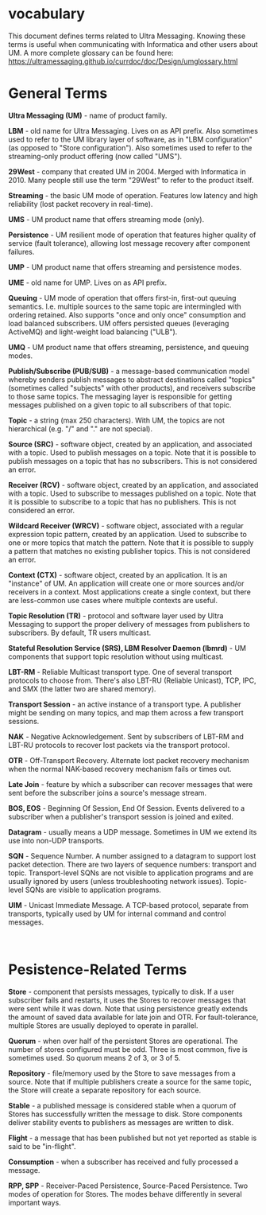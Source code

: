 # vocabulary

This document defines terms related to Ultra Messaging. Knowing these terms is useful when communicating with Informatica and other users about UM. A more complete glossary can be found here:
https://ultramessaging.github.io/currdoc/doc/Design/umglossary.html

# General Terms

**Ultra Messaging (UM)** - name of product family.

**LBM** - old name for Ultra Messaging. Lives on as API prefix. Also sometimes used to refer to the UM library layer of software, as in "LBM configuration" (as opposed to "Store configuration"). Also sometimes used to refer to the streaming-only product offering (now called "UMS").

**29West** - company that created UM in 2004. Merged with Informatica in 2010. Many people still use the term "29West" to refer to the product itself.

**Streaming** - the basic UM mode of operation. Features low latency and high reliability (lost packet recovery in real-time).

**UMS** - UM product name that offers streaming mode (only).

**Persistence** - UM resilient mode of operation that features higher quality of service (fault tolerance), allowing lost message recovery after component failures.

**UMP** - UM product name that offers streaming and persistence modes.

**UME** - old name for UMP. Lives on as API prefix.

**Queuing** - UM mode of operation that offers first-in, first-out queuing semantics. I.e. multiple sources to the same topic are intermingled with ordering retained. Also supports "once and only once" consumption and load balanced subscribers. UM offers persisted queues (leveraging ActiveMQ) and light-weight load balancing ("ULB").

**UMQ** - UM product name that offers streaming, persistence, and queuing modes.

**Publish/Subscribe (PUB/SUB)** - a message-based communication model whereby senders publish messages to abstract destinations called "topics" (sometimes called "subjects" with other products), and receivers subscribe to those same topics. The messaging layer is responsible for getting messages published on a given topic to all subscribers of that topic. 

**Topic** - a string (max 250 characters). With UM, the topics are not hierarchical (e.g. "/" and "." are not special).

**Source (SRC)** - software object, created by an application, and associated with a topic. Used to publish messages on a topic. Note that it is possible to publish messages on a topic that has no subscribers. This is not considered an error.

**Receiver (RCV)** - software object, created by an application, and associated with a topic. Used to subscribe to messages published on a topic. Note that it is possible to subscribe to a topic that has no publishers. This is not considered an error.

**Wildcard Receiver (WRCV)** - software object, associated with a regular expression topic pattern, created by an application. Used to subscribe to one or more topics that match the pattern. Note that it is possible to supply a pattern that matches no existing publisher topics. This is not considered an error.

**Context (CTX)** - software object, created by an application. It is an "instance" of UM. An application will create one or more sources and/or receivers in a context. Most applications create a single context, but there are less-common use cases where multiple contexts are useful.

**Topic Resolution (TR)** - protocol and software layer used by Ultra Messaging to support the proper delivery of messages from publishers to subscribers. By default, TR users multicast.

**Stateful Resolution Service (SRS), LBM Resolver Daemon (lbmrd)** - UM components that support topic resolution without using multicast.

**LBT-RM** - Reliable Multicast transport type. One of several transport protocols to choose from. There's also LBT-RU (Reliable Unicast), TCP, IPC, and SMX (the latter two are shared memory).

**Transport Session** - an active instance of a transport type. A publisher might be sending on many topics, and map them across a few transport sessions.

**NAK** - Negative Acknowledgement. Sent by subscribers of LBT-RM and LBT-RU protocols to recover lost packets via the transport protocol.

**OTR** - Off-Transport Recovery. Alternate lost packet recovery mechanism when the normal NAK-based recovery mechanism fails or times out.

**Late Join** - feature by which a subscriber can recover messages that were sent before the subscriber joins a source's message stream.

**BOS, EOS** - Beginning Of Session, End Of Session. Events delivered to a subscriber when a publisher's transport session is joined and exited.

**Datagram** - usually means a UDP message. Sometimes in UM we extend its use into non-UDP transports.

**SQN** - Sequence Number. A number assigned to a datagram to support lost packet detection. There are two layers of sequence numbers: transport and topic. Transport-level SQNs are not visible to application programs and are usually ignored by users (unless troubleshooting network issues). Topic-level SQNs are visible to application programs.

**UIM** - Unicast Immediate Message. A TCP-based protocol, separate from transports, typically used by UM for internal command and control messages.

 
# Pesistence-Related Terms

**Store** - component that persists messages, typically to disk. If a user subscriber fails and restarts, it uses the Stores to recover messages that were sent while it was down. Note that using persistence greatly extends the amount of saved data available for late join and OTR. For fault-tolerance, multiple Stores are usually deployed to operate in parallel.

**Quorum** - when over half of the persistent Stores are operational. The number of stores configured must be odd. Three is most common, five is sometimes used. So quorum means 2 of 3, or 3 of 5.

**Repository** - file/memory used by the Store to save messages from a source. Note that if multiple publishers create a source for the same topic, the Store will create a separate repository for each source.

**Stable** - a published message is considered stable when a quorum of Stores has successfully written the message to disk. Store components deliver stability events to publishers as messages are written to disk.

**Flight** - a message that has been published but not yet reported as stable is said to be "in-flight".

**Consumption** - when a subscriber has received and fully processed a message.

**RPP, SPP** - Receiver-Paced Persistence, Source-Paced Persistence. Two modes of operation for Stores. The modes behave differently in several important ways.
